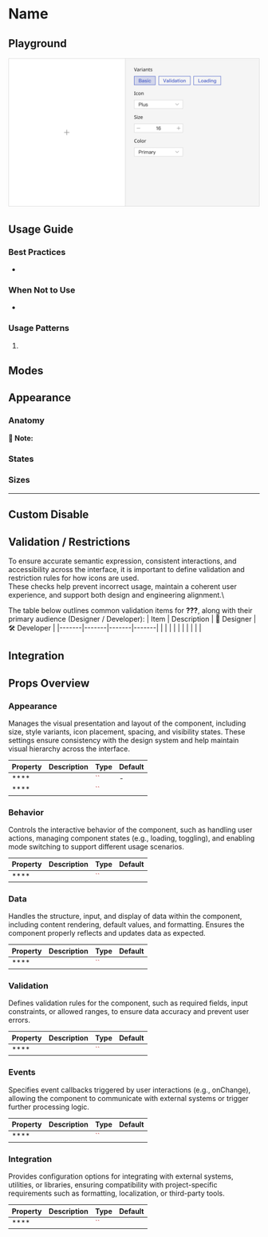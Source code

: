 # Name




## Playground
![Image](../img/Icon-Playground.svg)



## Usage Guide


### Best Practices
-
    

### When Not to Use
-
    

### Usage Patterns
1.  
	




## Modes
### 

    
    


## Appearance
### Anatomy
    
    

**📌 Note:**  

        

### States
        

### Sizes


---



## Custom Disable
<!-- 控制使用者在什麼條件下不能使用 -->
    

## Validation / Restrictions
To ensure accurate semantic expression, consistent interactions, and accessibility across the interface, it is important to define validation and restriction rules for how icons are used.\
These checks help prevent incorrect usage, maintain a coherent user experience, and support both design and engineering alignment.\

The table below outlines common validation items for **???**, along with their primary audience (Designer / Developer):
| Item | Description | 🎨 Designer | 🛠️ Developer |
|-------|-------|-------|-------|
|  |  |  |  |
|  |  |  |  |

    
## Integration
<!-- 元件「如何與其他應用層、框架、資料結構或函式庫協同工作」的方式 = 怎麼接進系統 -->
### 



## Props Overview
<!-- Appearance 控制外型、Behavior 控制互動行為、Data 資料處理、Validation 驗證相關、Events 事件回呼、Integration 整合支援 --> 
### Appearance
Manages the visual presentation and layout of the component, including size, style variants, icon placement, spacing, and visibility states. These settings ensure consistency with the design system and help maintain visual hierarchy across the interface.

| Property | Description | Type | Default |
|-------|-------|-------|-------|
| **** |  | <font color="#BD3B3B">``</font> | - |
| **** |  | <font color="#BD3B3B">``</font> |  |
        

### Behavior
Controls the interactive behavior of the component, such as handling user actions, managing component states (e.g., loading, toggling), and enabling mode switching to support different usage scenarios.
        
| Property | Description | Type | Default |
|-------|-------|-------|-------|
| **** |  | <font color="#BD3B3B">``</font> |  |

        
### Data
Handles the structure, input, and display of data within the component, including content rendering, default values, and formatting. Ensures the component properly reflects and updates data as expected.

| Property | Description | Type | Default |
|-------|-------|-------|-------|
| **** |  | <font color="#BD3B3B">``</font> |  |


### Validation
Defines validation rules for the component, such as required fields, input constraints, or allowed ranges, to ensure data accuracy and prevent user errors.

| Property | Description | Type | Default |
|-------|-------|-------|-------|
| **** |  | <font color="#BD3B3B">``</font> |  |


### Events
Specifies event callbacks triggered by user interactions (e.g., onChange), allowing the component to communicate with external systems or trigger further processing logic.

| Property | Description | Type | Default |
|-------|-------|-------|-------|
| **** |  | <font color="#BD3B3B">``</font> |  |


### Integration
Provides configuration options for integrating with external systems, utilities, or libraries, ensuring compatibility with project-specific requirements such as formatting, localization, or third-party tools.

| Property | Description | Type | Default |
|-------|-------|-------|-------|
| **** |  | <font color="#BD3B3B">``</font> |  |